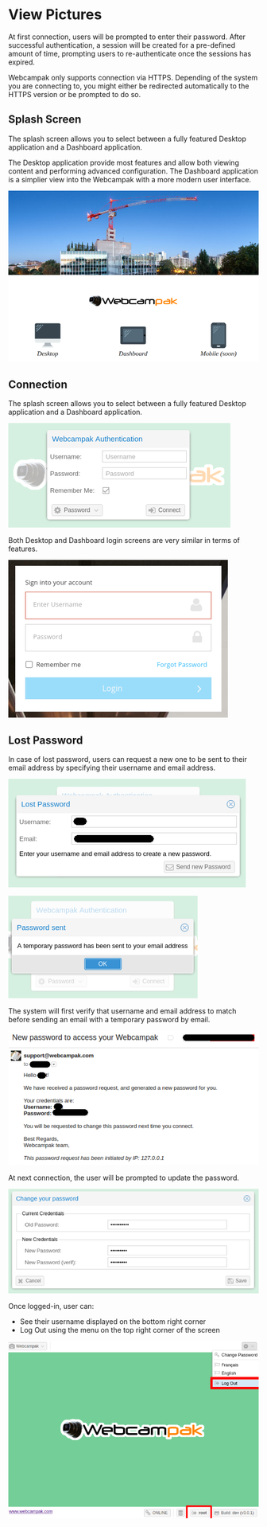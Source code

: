 # View Pictures

At first connection, users will be prompted to enter their password. After successful authentication, a session will be created for a pre-defined amount of time, prompting users to re-authenticate once the sessions has expired. 

Webcampak only supports connection via HTTPS. Depending of the system you are connecting to, you might either be redirected automatically to the HTTPS version or be prompted to do so.

## Splash Screen

The splash screen allows you to select between a fully featured Desktop application and a Dashboard application.

The Desktop application provide most features and allow both viewing content and performing advanced configuration. The Dashboard application is a simplier view into the Webcampak with a more modern user interface.

![Webcampak Splash Sreen](images/splash.en.png)

## Connection

The splash screen allows you to select between a fully featured Desktop application and a Dashboard application.

![Desktop Login Screen](images/desktop.login.en.png)

Both Desktop and Dashboard login screens are very similar in terms of features.

![Dashboard Login Screen](images/dashboard.login.en.png)

## Lost Password

In case of lost password, users can request a new one to be sent to their email address by specifying their username and email address. 

![Recover Lost Password](images/desktop.login.recover.password.en.png)

![Password reset Confirmation](images/desktop.login.recover.password.confirmation.en.png)

The system will first verify that username and email address to match before sending an email with a temporary password by email.

![Password reset email](images/desktop.login.recover.password.email.en.png)

At next connection, the user will be prompted to update the password.

![Change password](images/desktop.login.update.password.en.png)

Once logged-in, user can:

* See their username displayed on the bottom right corner
* Log Out using the menu on the top right corner of the screen

![Desktop Login Options](images/desktop.login.options.en.png)


